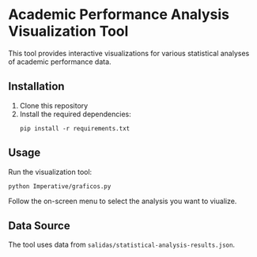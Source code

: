 # Academic Performance Analysis Visualization Tool

This tool provides interactive visualizations for various statistical analyses of academic performance data.



## Installation

1. Clone this repository
2. Install the required dependencies:
   ```
   pip install -r requirements.txt
   ```

## Usage

Run the visualization tool:
```
python Imperative/graficos.py
```

Follow the on-screen menu to select the analysis you want to viualize.

## Data Source

The tool uses data from `salidas/statistical-analysis-results.json`.
